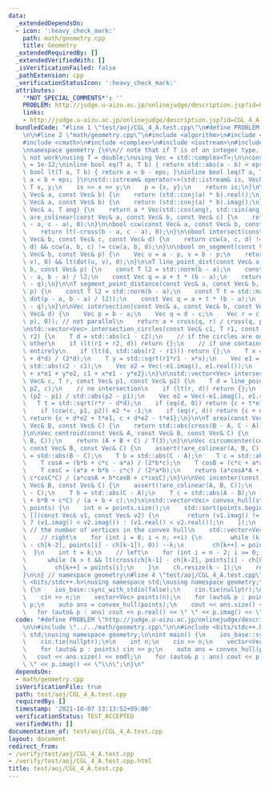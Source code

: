 ```yaml
---
data:
  _extendedDependsOn:
  - icon: ':heavy_check_mark:'
    path: math/geometry.cpp
    title: Geometry
  _extendedRequiredBy: []
  _extendedVerifiedWith: []
  _isVerificationFailed: false
  _pathExtension: cpp
  _verificationStatusIcon: ':heavy_check_mark:'
  attributes:
    '*NOT_SPECIAL_COMMENTS*': ''
    PROBLEM: http://judge.u-aizu.ac.jp/onlinejudge/description.jsp?id=CGL_4_A
    links:
    - http://judge.u-aizu.ac.jp/onlinejudge/description.jsp?id=CGL_4_A
  bundledCode: "#line 1 \"test/aoj/CGL_4_A.test.cpp\"\n#define PROBLEM \"http://judge.u-aizu.ac.jp/onlinejudge/description.jsp?id=CGL_4_A\"\
    \n\n#line 2 \"math/geometry.cpp\"\n#include <algorithm>\n#include <cassert>\n\
    #include <cmath>\n#include <complex>\n#include <iostream>\n#include <vector>\n\
    \nnamespace geometry {\n\n// note that if T is of an integer type, std::abs does\
    \ not work\nusing T = double;\nusing Vec = std::complex<T>;\n\nconstexpr T eps\
    \ = 1e-12;\ninline bool eq(T a, T b) { return std::abs(a - b) < eps; }\ninline\
    \ bool lt(T a, T b) { return a < b - eps; }\ninline bool leq(T a, T b) { return\
    \ a < b + eps; }\n\nstd::istream& operator>>(std::istream& is, Vec& p) {\n   \
    \ T x, y;\n    is >> x >> y;\n    p = {x, y};\n    return is;\n}\n\nT dot(const\
    \ Vec& a, const Vec& b) {\n    return (std::conj(a) * b).real();\n}\n\nT cross(const\
    \ Vec& a, const Vec& b) {\n    return (std::conj(a) * b).imag();\n}\n\nVec rot(const\
    \ Vec& a, T ang) {\n    return a * Vec(std::cos(ang), std::sin(ang));\n}\n\nbool\
    \ are_colinear(const Vec& a, const Vec& b, const Vec& c) {\n    return eq(cross(b\
    \ - a, c - a), 0);\n}\n\nbool ccw(const Vec& a, const Vec& b, const Vec& c) {\n\
    \    return lt(-cross(b - a, c - a), 0);\n}\n\nbool intersect(const Vec& a, const\
    \ Vec& b, const Vec& c, const Vec& d) {\n    return ccw(a, c, d) != ccw(b, c,\
    \ d) && ccw(a, b, c) != ccw(a, b, d);\n}\n\nbool on_segment(const Vec& a, const\
    \ Vec& b, const Vec& p) {\n    Vec u = a - p, v = b - p;\n    return eq(cross(u,\
    \ v), 0) && lt(dot(u, v), 0);\n}\n\nT line_point_dist(const Vec& a, const Vec&\
    \ b, const Vec& p) {\n    const T l2 = std::norm(b - a);\n    const T t = dot(p\
    \ - a, b - a) / l2;\n    const Vec q = a + t * (b - a);\n    return std::abs(p\
    \ - q);\n}\n\nT segment_point_distance(const Vec& a, const Vec& b, const Vec&\
    \ p) {\n    const T l2 = std::norm(b - a);\n    const T t = std::max(T(0), std::min(T(1),\
    \ dot(p - a, b - a) / l2));\n    const Vec q = a + t * (b - a);\n    return std::abs(p\
    \ - q);\n}\n\nVec intersection(const Vec& a, const Vec& b, const Vec& c, const\
    \ Vec& d) {\n    Vec p = b - a;\n    Vec q = d - c;\n    Vec r = c - a;\n    assert(!eq(cross(q,\
    \ p), 0)); // not parallel\n    return a + cross(q, r) / cross(q, p) * p;\n}\n\
    \nstd::vector<Vec> intersection_circles(const Vec& c1, T r1, const Vec& c2, T\
    \ r2) {\n    T d = std::abs(c1 - c2);\n    // if the circles are outside of each\
    \ other\n    if (lt(r1 + r2, d)) return {};\n    // if one contains the other\
    \ entirely\n    if (lt(d, std::abs(r2 - r1))) return {};\n    T x = (r1*r1 - r2*r2\
    \ + d*d) / (2*d);\n    T y = std::sqrt(r1*r1 - x*x);\n    Vec e1 = (c2 - c1) /\
    \ std::abs(c2 - c1);\n    Vec e2 = Vec(-e1.imag(), e1.real());\n    return {c1\
    \ + x*e1 + y*e2, c1 + x*e1 - y*e2};\n}\n\nstd::vector<Vec> intersection_circle_line(const\
    \ Vec& c, T r, const Vec& p1, const Vec& p2) {\n    T d = line_point_dist(p1,\
    \ p2, c);\n    // no intersection\n    if (lt(r, d)) return {};\n    Vec e1 =\
    \ (p2 - p1) / std::abs(p2 - p1);\n    Vec e2 = Vec(-e1.imag(), e1.real());\n \
    \   T t = std::sqrt(r*r - d*d);\n    if (eq(d, 0)) return {c + t*e1, c - t*e1};\n\
    \    if (ccw(c, p1, p2)) e2 *= -1;\n    if (eq(r, d)) return {c + d*e2};\n   \
    \ return {c + d*e2 + t*e1, c + d*e2 - t*e1};\n}\n\nT area(const Vec& A, const\
    \ Vec& B, const Vec& C) {\n    return std::abs(cross(B - A, C - A)) / T(2);\n\
    }\n\nVec centroid(const Vec& A, const Vec& B, const Vec& C) {\n    assert(!are_colinear(A,\
    \ B, C));\n    return (A + B + C) / T(3);\n}\n\nVec circumcenter(const Vec& A,\
    \ const Vec& B, const Vec& C) {\n    assert(!are_colinear(A, B, C));\n    T a\
    \ = std::abs(B - C);\n    T b = std::abs(C - A);\n    T c = std::abs(A - B);\n\
    \    T cosA = (b*b + c*c - a*a) / (2*b*c);\n    T cosB = (c*c + a*a - b*b) / (2*c*a);\n\
    \    T cosC = (a*a + b*b - c*c) / (2*a*b);\n    return (a*cosA*A + b*cosB*B +\
    \ c*cosC*C) / (a*cosA + b*cosB + c*cosC);\n}\n\nVec incenter(const Vec& A, const\
    \ Vec& B, const Vec& C) {\n    assert(!are_colinear(A, B, C));\n    T a = std::abs(B\
    \ - C);\n    T b = std::abs(C - A);\n    T c = std::abs(A - B);\n    return (a*A\
    \ + b*B + c*C) / (a + b + c);\n}\n\nstd::vector<Vec> convex_hull(std::vector<Vec>&\
    \ points) {\n    int n = points.size();\n    std::sort(points.begin(), points.end(),\
    \ [](const Vec& v1, const Vec& v2) {\n        return (v1.imag() != v2.imag())\
    \ ? (v1.imag() < v2.imag()) : (v1.real() < v2.real());\n    });\n    int k = 0;\
    \ // the number of vertices in the convex hull\n    std::vector<Vec> ch(2 * n);\n\
    \    // right\n    for (int i = 0; i < n; ++i) {\n        while (k > 1 && lt(cross(ch[k-1]\
    \ - ch[k-2], points[i] - ch[k-1]), 0)) --k;\n        ch[k++] = points[i];\n  \
    \  }\n    int t = k;\n    // left\n    for (int i = n - 2; i >= 0; --i) {\n  \
    \      while (k > t && lt(cross(ch[k-1] - ch[k-2], points[i] - ch[k-1]), 0)) --k;\n\
    \        ch[k++] = points[i];\n    }\n    ch.resize(k - 1);\n    return ch;\n\
    }\n\n} // namespace geometry\n#line 4 \"test/aoj/CGL_4_A.test.cpp\"\n\n#include\
    \ <bits/stdc++.h>\nusing namespace std;\nusing namespace geometry;\n\nint main()\
    \ {\n    ios_base::sync_with_stdio(false);\n    cin.tie(nullptr);\n\n    int n;\n\
    \    cin >> n;\n    vector<Vec> points(n);\n    for (auto& p : points) cin >>\
    \ p;\n    auto ans = convex_hull(points);\n    cout << ans.size() << endl;\n \
    \   for (auto& p : ans) cout << p.real() << \" \" << p.imag() << \"\\n\";\n}\n"
  code: "#define PROBLEM \"http://judge.u-aizu.ac.jp/onlinejudge/description.jsp?id=CGL_4_A\"\
    \n\n#include \"../../math/geometry.cpp\"\n\n#include <bits/stdc++.h>\nusing namespace\
    \ std;\nusing namespace geometry;\n\nint main() {\n    ios_base::sync_with_stdio(false);\n\
    \    cin.tie(nullptr);\n\n    int n;\n    cin >> n;\n    vector<Vec> points(n);\n\
    \    for (auto& p : points) cin >> p;\n    auto ans = convex_hull(points);\n \
    \   cout << ans.size() << endl;\n    for (auto& p : ans) cout << p.real() << \"\
    \ \" << p.imag() << \"\\n\";\n}\n"
  dependsOn:
  - math/geometry.cpp
  isVerificationFile: true
  path: test/aoj/CGL_4_A.test.cpp
  requiredBy: []
  timestamp: '2021-10-07 13:13:52+09:00'
  verificationStatus: TEST_ACCEPTED
  verifiedWith: []
documentation_of: test/aoj/CGL_4_A.test.cpp
layout: document
redirect_from:
- /verify/test/aoj/CGL_4_A.test.cpp
- /verify/test/aoj/CGL_4_A.test.cpp.html
title: test/aoj/CGL_4_A.test.cpp
---
```

